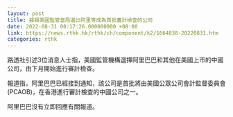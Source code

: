 ```yaml
---
layout: post
title: 據報美國監管當局選出阿里等成為首批審計檢查的公司
date: 2022-08-31 00:17:26.000000000 +08:00
link: https://news.rthk.hk/rthk/ch/component/k2/1664838-20220831.htm
categories: rthk
---
```


路透社引述3位消息人士指，美國監管機構選擇阿里巴巴和其他在美國上市的中國公司，由下月開始進行審計檢查。

報道指，阿里巴巴已經接到通知，該公司是首批將由美國公眾公司會計監督委員會(PCAOB)，在香港進行審計檢查的中國公司之一。

阿里巴巴沒有立即回應有關報道。
